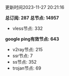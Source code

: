 更新时间2023-11-27 20:21:16

**总订阅: 287**
**总节点: 14957**
- vless节点: 332

**google ping有效节点: 643**
- v2ray节点: 215
- ssr节点: 7
- ss节点: 352
- trojan节点: 69
